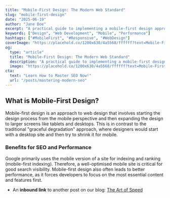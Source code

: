 ```yaml
---
title: "Mobile-First Design: The Modern Web Standard"
slug: "mobile-first-design"
date: "2025-06-19"
author: "Jane Doe"
excerpt: "A practical guide to implementing a mobile-first design approach. Learn why it's crucial for SEO, user engagement, and future-proofing your web projects."
keywords: ["Design", "Web Development", "Mobile", "Performance"]
hashtags: ["#MobileFirst", "#Responsive", "#WebDesign"]
coverImage: "https://placehold.co/1200x630/4a5568/ffffff?text=Mobile-First+Design"
og:
  type: "article"
  title: "Mobile-First Design: The Modern Web Standard"
  description: "A practical guide to implementing a mobile-first design approach."
  image: "https://placehold.co/1200x630/4a5568/ffffff?text=Mobile-First+Design"
cta:
  text: "Learn How to Master SEO Now!"
  url: "/posts/mastering-modern-seo"
---
```


## What is Mobile-First Design?

Mobile-first design is an approach to web design that involves starting the design process from the mobile perspective and then expanding the design to larger screens like tablets and desktops. This is in contrast to the traditional "graceful degradation" approach, where designers would start with a desktop site and then try to shrink it for mobile.

### Benefits for SEO and Performance

Google primarily uses the mobile version of a site for indexing and ranking (mobile-first indexing). Therefore, a well-optimised mobile site is critical for good search visibility. Mobile-first design also often leads to better performance, as it forces developers to focus on the most essential content and features first.

- An **inbound link** to another post on our blog: [The Art of Speed](/posts/the-art-of-speed)
  